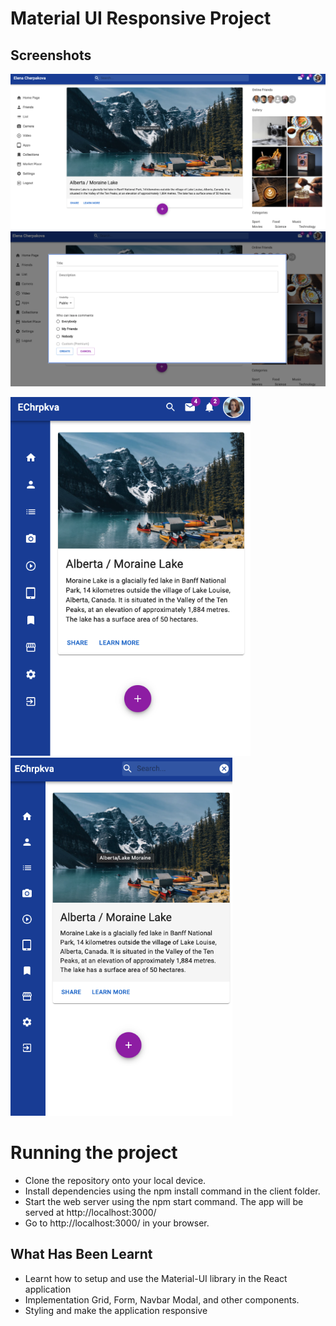 # Material UI Responsive Project 

## Screenshots

!["front-page"](https://github.com/ElenaCherpakova/mui-practice/blob/46c39dc1c51d9da86ea1bb5be2ffc16a5e6ccd18/public/photos/photoOne.png)
!["front-pageTwo"](https://github.com/ElenaCherpakova/mui-practice/blob/f71c227eeac048c2858d02f958e18dfeda8b0ef2/public/photos/photoTwo.png)



<img src="https://github.com/ElenaCherpakova/mui-practice/blob/f71c227eeac048c2858d02f958e18dfeda8b0ef2/public/photos/photoMobileVersionTwo.png" width="384"/> <img src="https://github.com/ElenaCherpakova/mui-practice/blob/f71c227eeac048c2858d02f958e18dfeda8b0ef2/public/photos/photoMobileVersionOne.png" width="355"/> 

 
  
# Running the project
* Clone the repository onto your local device.
* Install dependencies using the npm install command in the client folder.
* Start the web server using the npm start command. The app will be served at http://localhost:3000/
* Go to http://localhost:3000/ in your browser.


## What Has Been Learnt

* Learnt how to setup and use the Material-UI library in the React application
* Implementation Grid, Form, Navbar Modal, and other components.
* Styling and make the application responsive
